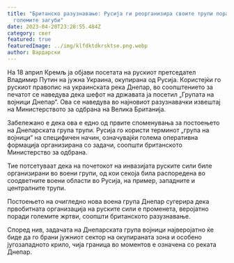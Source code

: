 ```yaml
---
title: "Британско разузнавање: Русија ги реорганизира своите трупи поради
  големите загуби"
date: 2023-04-20T23:28:55.484Z
category: свет
featured: true
featuredImage: ../img/klfdktdkrsktse.png.webp
author: Вардарски
---
```


На 18 април Кремљ ја објави посетата на рускиот претседател Владимир Путин на јужна Украина, окупирана од Русија. Користејќи го рускиот правопис на украинската река Днепар, во соопштението за печатот се наведува дека шефот на државата ја посетил „Групата на војници Днепар“. Ова се наведува во најновиот разузнавачки извештај на Министерството за одбрана на Велика Британија.

Забележано е дека ова е едно од првите споменувања за постоењето на Днепарската група трупи. Русија го користи терминот „група на војници“ на специфичен начин, означувајќи голема оперативна формација организирана со задачи, соопшти британското Министерство за одбрана.

Тие потсетуваат дека на почетокот на инвазијата руските сили биле организирани во воени групи, од кои секоја била распоредена во соодветните воени области во Русија, на пример, западните и централните трупи.

Постоењето на очигледно нова воена група Днепар сугерира дека првобитната организација на руските сили е променета, веројатно поради големите жртви, соопшти британското разузнавање.

Според нив, задачата на Днепарската група војници најверојатно ќе биде да го брани јужниот сектор на окупираната зона и особено југозападното крило, чија граница во моментов е означена со реката Днепар.
